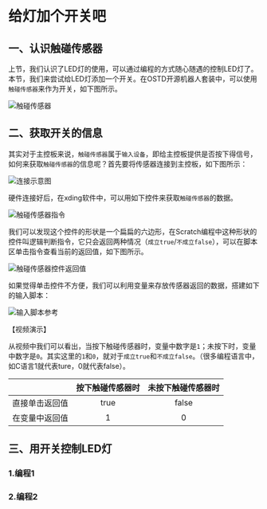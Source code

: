 # 给灯加个开关吧

## 一、认识触碰传感器

上节，我们认识了LED灯的使用，可以通过编程的方式随心随遇的控制LED灯了。本节，我们来尝试给LED灯添加一个开关。在OSTD开源机器人套装中，可以使用`触碰传感器`来作为开关，如下图所示。

![触碰传感器](https://gitee.com/wansq0211/markdownImg/raw/master/img/20210406151151.png)



## 二、获取开关的信息

其实对于主控板来说，`触碰传感器`属于`输入设备`，即给主控板提供是否按下得信号，如何来获取`触碰传感器`的信息呢？首先要将传感器连接到主控板，如下图所示：

![连接示意图](https://gitee.com/wansq0211/markdownImg/raw/master/img/20210406152144.png)



硬件连接好后，在xding软件中，可以用如下控件来获取`触碰传感器`的数据。

![触碰传感器指令](https://gitee.com/wansq0211/markdownImg/raw/master/img/20210406141650.png)

我们可以发现这个控件的形状是一个扁扁的六边形，在Scratch编程中这种形状的控件叫逻辑判断指令，它只会返回两种情况（`成立true`/`不成立false`），可以在脚本区单击指令查看当前的返回值，如下图所示。

![触碰传感器控件返回值](https://gitee.com/wansq0211/markdownImg/raw/master/img/20210406150613.png)

如果觉得单击控件不方便，我们可以利用变量来存放传感器返回的数据，搭建如下的输入脚本：

![输入脚本参考](https://gitee.com/wansq0211/markdownImg/raw/master/img/20210406161118.png)

【视频演示】

从视频中我们可以看出，当按下触碰传感器时，变量中数字是`1`；未按下时，变量中数字是`0`。其实这里的`1`和`0`，就对于`成立true`和`不成立false`。（很多编程语言中，如C语言1就代表ture，0就代表false）。

|                | 按下触碰传感器时 | 未按下触碰传感器时 |
| :------------: | :--------------: | :----------------: |
| 直接单击返回值 |       true       |       false        |
| 在变量中返回值 |        1         |         0          |





## 三、用开关控制LED灯

### 1.编程1

### 2.编程2

